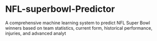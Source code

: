 # NFL-superbowl-Predictor
A comprehensive machine learning system to predict NFL Super Bowl winners based on team statistics, current form, historical performance, injuries, and advanced analyt
